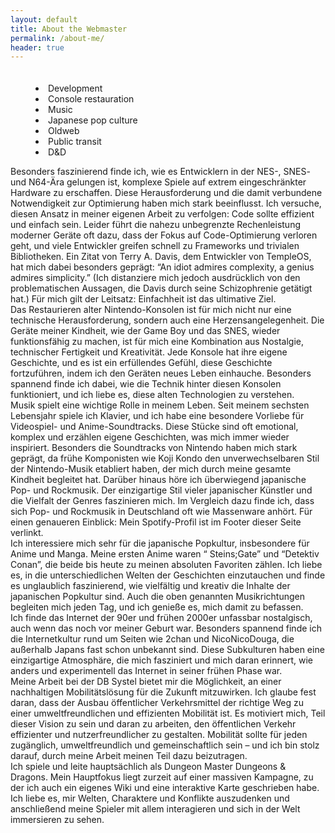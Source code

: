 ```yaml
---
layout: default
title: About the Webmaster
permalink: /about-me/
header: true
---
```


<div style="text-align: center; margin-bottom: 10px">
    <img src="{{ "/assets/gifs/const001.gif" | relative_url }}" alt="">
</div>

<menu role="tablist" id="tablist" style="margin-top: 20px">
    <li role="tab" aria-selected="true" data-tab="dev">Development</li>
    <li role="tab" aria-selected="false" data-tab="consoles">Console restauration</li>
    <li role="tab" aria-selected="false" data-tab="music">Music</li>
    <li role="tab" aria-selected="false" data-tab="japan">Japanese pop culture</li>
    <li role="tab" aria-selected="false" data-tab="oldweb">Oldweb</li>
    <li role="tab" aria-selected="false" data-tab="publictrans">Public transit</li>
    <li role="tab" aria-selected="false" data-tab="dnd">D&D</li>
</menu>
<div class="window tabpanel-container">
    <div id="dev" class="window-body tabpanel" role="tabpanel" aria-hidden="false">
        Besonders faszinierend finde ich, wie es Entwicklern in der NES-, SNES- und N64-Ära gelungen ist, komplexe
        Spiele auf extrem eingeschränkter Hardware zu erschaffen. Diese Herausforderung und die damit verbundene
        Notwendigkeit zur Optimierung haben mich stark beeinflusst. Ich versuche, diesen Ansatz in meiner eigenen Arbeit
        zu verfolgen: Code sollte effizient und einfach sein. Leider führt die nahezu unbegrenzte Rechenleistung
        moderner Geräte oft dazu, dass der Fokus auf Code-Optimierung verloren geht, und viele Entwickler greifen
        schnell zu Frameworks und trivialen Bibliotheken. Ein Zitat von Terry A. Davis, dem Entwickler von TempleOS, hat
        mich dabei besonders geprägt: “An idiot admires complexity, a genius admires simplicity.” (Ich distanziere mich
        jedoch ausdrücklich von den problematischen Aussagen, die Davis durch seine Schizophrenie getätigt hat.) Für
        mich gilt der Leitsatz: Einfachheit ist das ultimative Ziel.
    </div>
    <div id="consoles" class="window-body tabpanel" role="tabpanel" aria-hidden="true" style="">
        Das Restaurieren alter Nintendo-Konsolen ist für mich nicht nur eine technische Herausforderung, sondern auch
        eine Herzensangelegenheit. Die Geräte meiner Kindheit, wie der Game Boy und das SNES, wieder funktionsfähig zu
        machen, ist für mich eine Kombination aus Nostalgie, technischer Fertigkeit und Kreativität. Jede Konsole hat
        ihre eigene Geschichte, und es ist ein erfüllendes Gefühl, diese Geschichte fortzuführen, indem ich den Geräten
        neues Leben einhauche. Besonders spannend finde ich dabei, wie die Technik hinter diesen Konsolen funktioniert,
        und ich liebe es, diese alten Technologien zu verstehen.
    </div>
    <div id="music" class="window-body tabpanel" role="tabpanel" aria-hidden="true" style="">
        Musik spielt eine wichtige Rolle in meinem Leben. Seit meinem sechsten Lebensjahr spiele ich Klavier, und ich
        habe eine besondere Vorliebe für Videospiel- und Anime-Soundtracks. Diese Stücke sind oft emotional, komplex und
        erzählen eigene Geschichten, was mich immer wieder inspiriert. Besonders die Soundtracks von Nintendo haben mich
        stark geprägt, da frühe Komponisten wie Koji Kondo den unverwechselbaren Stil der Nintendo-Musik etabliert
        haben, der mich durch meine gesamte Kindheit begleitet hat. Darüber hinaus höre ich überwiegend japanische Pop-
        und Rockmusik. Der einzigartige Stil vieler japanischer Künstler und die Vielfalt der Genres faszinieren mich.
        Im Vergleich dazu finde ich, dass sich Pop- und Rockmusik in Deutschland oft wie Massenware anhört. Für einen
        genaueren Einblick: Mein Spotify-Profil ist im Footer dieser Seite verlinkt.
    </div>
    <div id="japan" class="window-body tabpanel" role="tabpanel" aria-hidden="true" style="">
        Ich interessiere mich sehr für die japanische Popkultur, insbesondere für Anime und Manga. Meine ersten Anime
        waren “ Steins;Gate” und “Detektiv Conan”, die beide bis heute zu meinen absoluten Favoriten zählen. Ich liebe
        es, in die unterschiedlichen Welten der Geschichten einzutauchen und finde es unglaublich faszinierend, wie
        vielfältig und kreativ die Inhalte der japanischen Popkultur sind. Auch die oben genannten Musikrichtungen
        begleiten mich jeden Tag, und ich genieße es, mich damit zu befassen.
    </div>
    <div id="oldweb" class="window-body tabpanel" role="tabpanel" aria-hidden="true" style="">
        Ich finde das Internet der 90er und frühen 2000er unfassbar nostalgisch, auch wenn das noch vor meiner Geburt
        war. Besonders spannend finde ich die Internetkultur rund um Seiten wie 2chan und NicoNicoDouga, die außerhalb
        Japans fast schon unbekannt sind. Diese Subkulturen haben eine einzigartige Atmosphäre, die mich fasziniert und
        mich daran erinnert, wie anders und experimentell das Internet in seiner frühen Phase war.
    </div>
    <div id="publictrans" class="window-body tabpanel" role="tabpanel" aria-hidden="true" style="">
        Meine Arbeit bei der DB Systel bietet mir die Möglichkeit, an einer nachhaltigen Mobilitätslösung für die
        Zukunft mitzuwirken. Ich glaube fest daran, dass der Ausbau öffentlicher Verkehrsmittel der richtige Weg zu
        einer umweltfreundlichen und effizienten Mobilität ist. Es motiviert mich, Teil dieser Vision zu sein und daran
        zu arbeiten, den öffentlichen Verkehr effizienter und nutzerfreundlicher zu gestalten. Mobilität sollte für
        jeden zugänglich, umweltfreundlich und gemeinschaftlich sein – und ich bin stolz darauf, durch meine Arbeit
        meinen Teil dazu beizutragen.
    </div>
    <div id="dnd" class="window-body tabpanel" role="tabpanel" aria-hidden="true" style="">
        Ich spiele und leite hauptsächlich als Dungeon Master Dungeons & Dragons. Mein Hauptfokus liegt zurzeit auf
        einer massiven Kampagne, zu der ich auch ein eigenes Wiki und eine interaktive Karte geschrieben habe. Ich liebe
        es, mir Welten, Charaktere und Konflikte auszudenken und anschließend meine Spieler mit allem interagieren und
        sich in der Welt immersieren zu sehen.
    </div>
</div>

<script>
    document.addEventListener("DOMContentLoaded", () => {
        const tabs = document.querySelectorAll('[role="tab"]');
        const panels = document.querySelectorAll('.tabpanel');

        tabs.forEach((tab) => {
            tab.addEventListener("click", () => {
                tabs.forEach((t) => t.setAttribute("aria-selected", "false"));
                panels.forEach((p) => p.setAttribute("aria-hidden", "true"));

                tab.setAttribute("aria-selected", "true");
                const tabId = tab.getAttribute("data-tab");
                document.getElementById(tabId).setAttribute("aria-hidden", "false");
            });
        });
    });
</script>